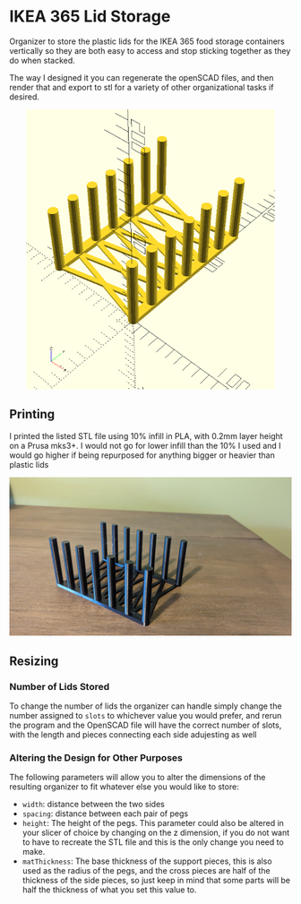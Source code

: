 # IKEA 365 Lid Storage
Organizer to store the plastic lids for the IKEA 365 food storage containers vertically so they are both easy to access and stop sticking together as they do when stacked.

The way I designed it you can regenerate the openSCAD files, and then render that and export to stl for a variety of other organizational tasks if desired.

<p align="center">
<img src="ikea365LidStorageRender.png"
     alt="Picture of the 3D render of the model"
     height=500m/>
</p>

## Printing
I printed the listed STL file using 10% infill in PLA, with 0.2mm layer height on a Prusa mks3+. I would not go for lower infill than the 10% I used and I would go higher if being repurposed for anything bigger or heavier than plastic lids

![Printed 365 lid storage in black PLA](365LidIsoView.jpg)

## Resizing
### Number of Lids Stored
To change the number of lids the organizer can handle simply change the number assigned to `slots` to whichever value you would prefer, and rerun the program and the OpenSCAD file will have the correct number of slots, with the length and pieces connecting each side adujesting as well

### Altering the Design for Other Purposes
The following parameters will allow you to alter the dimensions of the resulting organizer to fit whatever else you would like to store:
* `width`: distance between the two sides
* `spacing`: distance between each pair of pegs
* `height`: The height of the pegs. This parameter could also be altered in your slicer of choice by changing on the z dimension, if you do not want to have to recreate the STL file and this is the only change you need to make.
* `matThickness`: The base thickness of the support pieces, this is also used as the radius of the pegs, and the cross pieces are half of the thickness of the side pieces, so just keep in mind that some parts will be half the thickness of what you set this value to.
